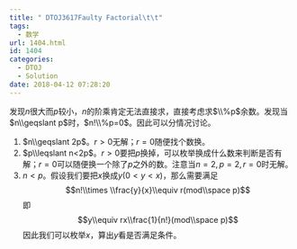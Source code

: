 ```yaml
---
title: " DTOJ3617Faulty Factorial\t\t"
tags:
  - 数学
url: 1404.html
id: 1404
categories:
  - DTOJ
  - Solution
date: 2018-04-12 07:28:20
---
```


发现$n$很大而$p$较小，$n$的阶乘肯定无法直接求，直接考虑求$\\%p$余数。发现当$n\\geqslant p$时，$n!\\%p=0$。因此可以分情况讨论。

1.  $n\\geqslant 2p$。$r>0$无解；$r=0$随便找个数换。
2.  $p\\leqslant n<2p$。$r>0$要把$p$换掉，可以枚举换成什么数来判断是否有解；$r=0$可以随便换一个除了$p$之外的数。注意当$n=2,p=2,r=0$时无解。
3.  $n<p$。假设我们要把$x$换成$y(0<y<x)$，那么需要满足$$n!\\times \\frac{y}{x}\\equiv r(mod\\space p)$$即$$y\\equiv rx\\frac{1}{n!}(mod\\space p)$$因此我们可以枚举$x$，算出$y$看是否满足条件。